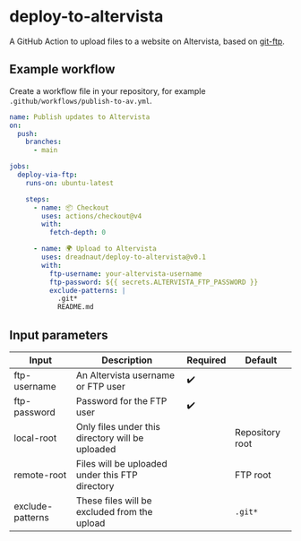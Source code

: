 # deploy-to-altervista

A GitHub Action to upload files to a website on Altervista, based on [git-ftp](https://github.com/git-ftp/git-ftp).

## Example workflow

Create a workflow file in your repository, for example `.github/workflows/publish-to-av.yml`.

```yaml
name: Publish updates to Altervista
on:
  push:
    branches:
      - main

jobs:
  deploy-via-ftp:
    runs-on: ubuntu-latest

    steps:
      - name: 📦 Checkout
        uses: actions/checkout@v4
        with:
          fetch-depth: 0

      - name: 🌍 Upload to Altervista
        uses: dreadnaut/deploy-to-altervista@v0.1
        with:
          ftp-username: your-altervista-username
          ftp-password: ${{ secrets.ALTERVISTA_FTP_PASSWORD }}
          exclude-patterns: |
            .git*
            README.md
```

## Input parameters

| Input            | Description                                      | Required | Default         |
| ---------------- | ------------------------------------------------ | -------- | --------------- |
| ftp-username     | An Altervista username or FTP user               | ✔️       |                 |
| ftp-password     | Password for the FTP user                        | ✔️       |                 |
| local-root       | Only files under this directory will be uploaded |          | Repository root |
| remote-root      | Files will be uploaded under this FTP directory  |          | FTP root        |
| exclude-patterns | These files will be excluded from the upload     |          | `.git*`         |
